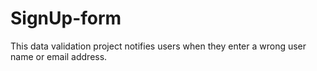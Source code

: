 # SignUp-form
This data validation project notifies users when they enter a wrong user name or email address. 
